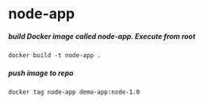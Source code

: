 # node-app
##### build Docker image called node-app. Execute from root

    docker build -t node-app .
    
##### push image to repo 

    docker tag node-app demo-app:node-1.0
